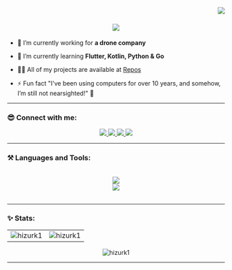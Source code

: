 <img align="right" src="https://visitor-badge.laobi.icu/badge?page_id=hizurk1.hizurk1" />

<h1 align="center">
    <img src="https://readme-typing-svg.herokuapp.com/?font=Righteous&size=35&center=true&vCenter=true&width=500&height=70&duration=4000&lines=Hi+There!+👋;+I'm+Hieu+Bui!;" />
</h1>

- 🔭 I’m currently working for **a drone company**

- 🌱 I’m currently learning **Flutter, Kotlin, Python & Go**

- 👨‍💻 All of my projects are available at [Repos](https://github.com/hizurk1?tab=repositories)

- ⚡ Fun fact "I've been using computers for over 10 years, and somehow, I’m still not nearsighted!" 👀

<hr>

<h3 align="left">😎 Connect with me:</h3>
<div align="center"> 
  <a href="mailto:hieubui201.work@gmail.com">
    <img src="https://img.shields.io/badge/Gmail-333333?style=for-the-badge&logo=gmail&logoColor=orange" />
  </a>
  <a href="https://linkedin.com/in/hizurk1" target="_blank">
    <img src="https://img.shields.io/badge/LinkedIn-0077B5?style=for-the-badge&logo=linkedin&logoColor=white" target="_blank" />
  </a>
  <a href="https://t.me/hizurk1" target="_blank">
     <img src="https://img.shields.io/badge/Telegram-0088cc?style=for-the-badge&logo=telegram&logoColor=white" target="_blank" /> 
  </a>
  <a href="https://hizurk1.github.io" target="_blank">
     <img src="https://img.shields.io/badge/Portfolio-FF5722?style=for-the-badge&logo=todoist&logoColor=white" target="_blank" /> 
  </a>
</div>

<hr>

<h3 align="left">⚒️ Languages and Tools:</h3>
<br/>
<div align="center">
    <img src="https://skillicons.dev/icons?i=dart,go,kotlin,python,javascript,java" /><br>
    <img src="https://skillicons.dev/icons?i=flutter,postgresql,figma,androidstudio,firebase,docker" /><br>
</div>
<br/>

<hr>

<h3 align="left">✨ Stats:</h3>

<table align="center">
  <tr>
    <td><img src="https://github-readme-stats.vercel.app/api/top-langs?username=hizurk1&show_icons=true&locale=en&layout=compact&card_width=445" alt="hizurk1" /></td>
    <td><img src="https://github-readme-stats.vercel.app/api?username=hizurk1&show_icons=true&locale=en" alt="hizurk1" /></td>
  </tr>
</table>
<p align="center">
  <img src="https://github-readme-streak-stats.herokuapp.com/?user=hizurk1" alt="hizurk1" />
</p>

<hr>
